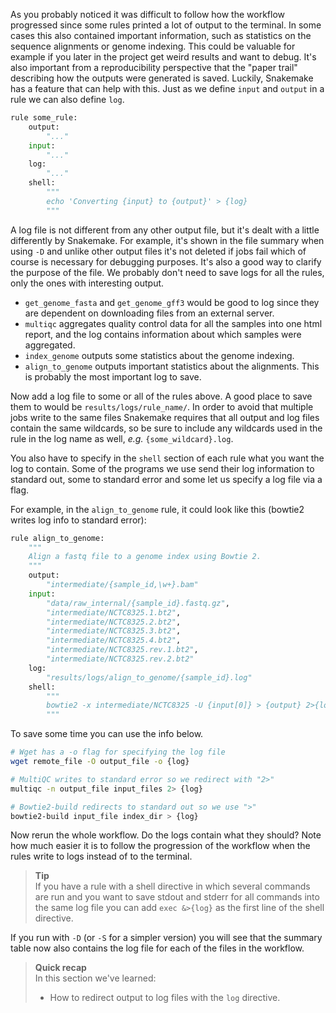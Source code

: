 As you probably noticed it was difficult to follow how the workflow progressed
since some rules printed a lot of output to the terminal. In some cases this
also contained important information, such as statistics on the sequence
alignments or genome indexing. This could be valuable for example if you later
in the project get weird results and want to debug. It's also important from
a reproducibility perspective that the "paper trail" describing how the outputs
were generated is saved. Luckily, Snakemake has a feature that can help with
this. Just as we define `input` and `output` in a rule we can also define
`log`.

```python
rule some_rule:
    output:
        "..."
    input:
        "..."
    log:
        "..."
    shell:
        """
        echo 'Converting {input} to {output}' > {log}
        """
```

A log file is not different from any other output file, but it's dealt with
a little differently by Snakemake. For example, it's shown in the file summary
when using `-D` and unlike other output files it's not deleted if jobs fail 
which of course is necessary for debugging purposes. It's also a good way to 
clarify the purpose of the file. We probably don't need to save logs for 
all the rules, only the ones with interesting output.

* `get_genome_fasta` and `get_genome_gff3` would be good to log since they are
  dependent on downloading files from an external server.
* `multiqc` aggregates quality control data for all the samples into one html
  report, and the log contains information about which samples were aggregated.
* `index_genome` outputs some statistics about the genome indexing.
* `align_to_genome` outputs important statistics about the alignments. This is
  probably the most important log to save.

Now add a log file to some or all of the rules above. A good place to save them
to would be `results/logs/rule_name/`. In order to avoid that multiple jobs 
write to the same files Snakemake requires that all output and log files contain 
the same wildcards, so be sure to include any wildcards used in the rule in the 
log name as well, *e.g.* `{some_wildcard}.log`. 

You also have to specify in the `shell` section of each rule what you want the
log to contain. Some of the programs we use send their log information to
standard out, some to standard error and some let us specify a log file via
a flag. 

For example, in the `align_to_genome` rule, it could look like this (bowtie2 
writes log info to standard error):

```python
rule align_to_genome:
    """
    Align a fastq file to a genome index using Bowtie 2.
    """
    output:
        "intermediate/{sample_id,\w+}.bam"
    input:
        "data/raw_internal/{sample_id}.fastq.gz",
        "intermediate/NCTC8325.1.bt2",
        "intermediate/NCTC8325.2.bt2",
        "intermediate/NCTC8325.3.bt2",
        "intermediate/NCTC8325.4.bt2",
        "intermediate/NCTC8325.rev.1.bt2",
        "intermediate/NCTC8325.rev.2.bt2"
    log:
        "results/logs/align_to_genome/{sample_id}.log"
    shell:
        """
        bowtie2 -x intermediate/NCTC8325 -U {input[0]} > {output} 2>{log}
        """
```

To save some time you can use the info below.

```bash
# Wget has a -o flag for specifying the log file
wget remote_file -O output_file -o {log}

# MultiQC writes to standard error so we redirect with "2>"
multiqc -n output_file input_files 2> {log}

# Bowtie2-build redirects to standard out so we use ">"
bowtie2-build input_file index_dir > {log}
```

Now rerun the whole workflow. Do the logs contain what they should? Note how 
much easier it is to follow the progression of the workflow when the rules write
to logs instead of to the terminal. 

> **Tip** <br>
> If you have a rule with a shell directive in which several commands are run 
> and you want to save stdout and stderr for all commands into the same log file 
> you can add `exec &>{log}` as the first line of the shell directive.

If you run with `-D` (or `-S` for a simpler version) you will see that the 
summary table now also contains the log file for each of the files in the 
workflow.

> **Quick recap** <br>
> In this section we've learned:
>
> - How to redirect output to log files with the `log` directive.